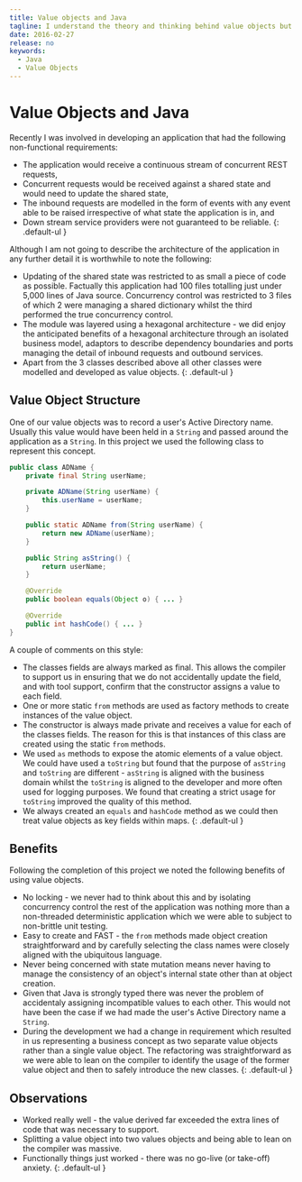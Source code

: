 ```yaml
---
title: Value objects and Java
tagline: I understand the theory and thinking behind value objects but always felt that the problems I worked with didn't their benefits.  In a number of recent projects I have started to use them and have found them to be delightful - they solve so many problems that I never realised where actual problems.  This note describes how I structure my value objects in Java.
date: 2016-02-27
release: no
keywords:
  - Java
  - Value Objects
---
```


# Value Objects and Java

Recently I was involved in developing an application that had the following non-functional requirements:

* The application would receive a continuous stream of concurrent REST requests,
* Concurrent requests would be received against a shared state and would need to update the shared state,
* The inbound requests are modelled in the form of events with any event able to be raised irrespective of what state the application is in, and
* Down stream service providers were not guaranteed to be reliable.
{: .default-ul }

Although I am not going to describe the architecture of the application in any further detail it is worthwhile to note the following:

* Updating of the shared state was restricted to as small a piece of code as possible.  Factually this application had 100 files totalling just under 5,000 lines of Java source. Concurrency control was restricted to 3 files of which 2 were managing a shared dictionary whilst the third performed the true concurrency control.
* The module was layered using a hexagonal architecture - we did enjoy the anticipated benefits of a hexagonal architecture through an isolated business model, adaptors to describe dependency boundaries and ports managing the detail of inbound requests and outbound services.
* Apart from the 3 classes described above all other classes were modelled and developed as value objects.
{: .default-ul }


## Value Object Structure

One of our value objects was to record a user's Active Directory name.  Usually this value would have been held in a `String` and passed around the application as a `String`.  In this project we used the following class to represent this concept.

~~~ java
public class ADName {
	private final String userName;

	private ADName(String userName) {
		this.userName = userName;
	}

	public static ADName from(String userName) {
		return new ADName(userName);
	}

	public String asString() {
		return userName;
	}

	@Override
	public boolean equals(Object o) { ... }

	@Override
	public int hashCode() { ... }
}
~~~

A couple of comments on this style:

* The classes fields are always marked as final.  This allows the compiler to support us in ensuring that we do not accidentally update the field, and with tool support, confirm that the constructor assigns a value to each field.
* One or more static `from` methods are used as factory methods to create instances of the value object.
* The constructor is always made private and receives a value for each of the classes fields.  The reason for this is that instances of this class are created using the static `from` methods.
* We used `as` methods to expose the atomic elements of a value object.  We could have used a `toString` but found that the purpose of `asString` and `toString` are different - `asString` is aligned with the business domain whilst the `toString` is aligned to the developer and more often used for logging purposes.  We found that creating a strict usage for `toString` improved the quality of this method.
* We always created an `equals` and `hashCode` method as we could then treat value objects as key fields within maps.
{: .default-ul }


## Benefits

Following the completion of this project we noted the following benefits of using value objects.

* No locking - we never had to think about this and by isolating concurrency control the rest of the application was nothing more than a non-threaded deterministic application which we were able to subject to non-brittle unit testing.
* Easy to create and FAST - the `from` methods made object creation straightforward and by carefully selecting the class names were closely aligned with the ubiquitous language.
* Never being concerned with state mutation means never having to manage the consistency of an object's internal state other than at object creation.
* Given that Java is strongly typed there was never the problem of accidentaly assigning incompatible values to each other.  This would not have been the case if we had made the user's Active Directory name a `String`.
* During the development we had a change in requirement which resulted in us representing a business concept as two separate value objects rather than a single value object.  The refactoring was straightforward as we were able to lean on the compiler to identify the usage of the former value object and then to safely introduce the new classes.
{: .default-ul }

## Observations

* Worked really well - the value derived far exceeded the extra lines of code that was necessary to support.
* Splitting a value object into two values objects and being able to lean on the compiler was massive.
* Functionally things just worked - there was no go-live (or take-off) anxiety.
{: .default-ul }
